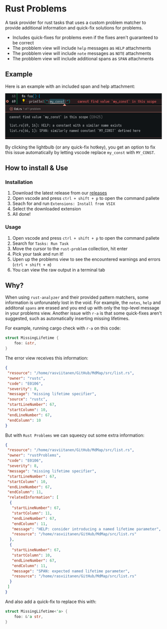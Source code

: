 # Rust Problems

A task provider for rust tasks that uses a custom problem matcher to provide additional information and quick-fix solutions for problems.

* Includes quick-fixes for problems even if the fixes aren't guaranteed to be correct
* The probblem view will include `help` messages as `HELP` attachments
* The probblem view will include `note` messages as `NOTE` attachments
* The probblem view will include additional spans as `SPAN` attachments

## Example

Here is an example with an included span and help attachment:

![Example](https://github.com/rasviitanen/rust-problems/raw/main/example.png)

By clicking the lightbulb (or any quick-fix hotkey), you get an option to fix this issue automatically by letting vscode replace `my_const` with `MY_CONST`.

## How to install & Use

### Installation

1. Download the latest release from our [releases](https://github.com/rasviitanen/rust-problems/releases)
2. Open vscode and press `ctrl + shift + p` to open the command pallete
3. Seach for and run `Extensions: Install from VSIX`
4. Select the downloaded extension
5. All done!

### Usage

1. Open vscode and press `ctrl + shift + p` to open the command pallete
2. Search for `Tasks: Run Task`
3. Move the cursor to the `rust-problem` collection, hit enter
4. Pick your task and run it!
5. Upen up the problems view to see the encountered warnings and errors (`ctrl + shift + m`)
6. You can view the raw output in a terminal tab

## Why?

When using `rust-analyzer` and their provided pattern matchers, some information is unforunately lost in the void. For example, the `notes`, `help` and additonal `spans` are erased and you end up with only the top-level message in your problems view. Another issue with `r-a` is that some quick-fixes aren't suggested, such as automatically inserting missing lifetimes.

For example, running cargo check with `r-a` on this code:

```rust
struct MissingLifetime {
    foo: &str,
}
```

The error view receives this information:

```json
{
 "resource": "/home/rasviitanen/GitHub/MdMap/src/list.rs",
 "owner": "rustc",
 "code": "E0106",
 "severity": 8,
 "message": "missing lifetime specifier",
 "source": "rustc",
 "startLineNumber": 67,
 "startColumn": 10,
 "endLineNumber": 67,
 "endColumn": 10
}
```

But with `Rust Problems` we can squeezy out some extra information:

```json
{
 "resource": "/home/rasviitanen/GitHub/MdMap/src/list.rs",
 "owner": "rustProblems",
 "code": "E0106",
 "severity": 8,
 "message": "missing lifetime specifier",
 "startLineNumber": 67,
 "startColumn": 10,
 "endLineNumber": 67,
 "endColumn": 11,
 "relatedInformation": [
  {
   "startLineNumber": 67,
   "startColumn": 11,
   "endLineNumber": 67,
   "endColumn": 11,
   "message": "HELP: consider introducing a named lifetime parameter",
   "resource": "/home/rasviitanen/GitHub/MdMap/src/list.rs"
  },
  {
   "startLineNumber": 67,
   "startColumn": 10,
   "endLineNumber": 67,
   "endColumn": 11,
   "message": "SPAN: expected named lifetime parameter",
   "resource": "/home/rasviitanen/GitHub/MdMap/src/list.rs"
  }
 ]
}
```

And also add a quick-fix to replace this with:

```rust
struct MissingLifetime<'a> {
    foo: &'a str,
}
```
